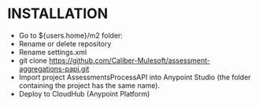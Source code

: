 # INSTALLATION
- Go to ${users.home}/m2 folder:
- Rename or delete repository
- Rename settings.xml
- git clone https://github.com/Caliber-Mulesoft/assessment-aggregations-papi.git
- Import project AssessmentsProcessAPI into Anypoint Studio 
  (the folder containing the project has the same name).
- Deploy to CloudHub (Anypoint Platform)

